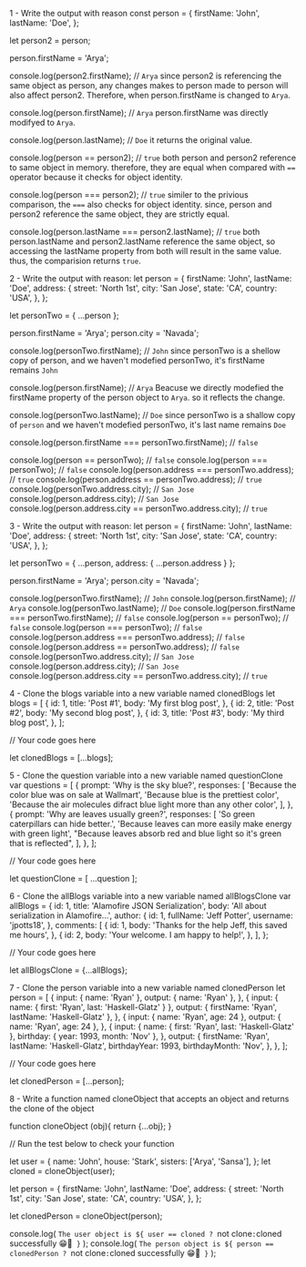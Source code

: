 1 - Write the output with reason
const person = {
firstName: 'John',
lastName: 'Doe',
};

let person2 = person;

person.firstName = 'Arya';

console.log(person2.firstName); // `Arya` since person2 is referencing the same object as person, any changes makes to person made to person will also affect person2. Therefore, when person.firstName is changed to `Arya`.

console.log(person.firstName); // `Arya` person.firstName was directly modifyed to `Arya`.

console.log(person.lastName); // `Doe` it returns the original value.

console.log(person == person2); // `true` both person and person2 reference to same object in memory. therefore, they are equal when compared with `==` operator because it checks for object identity.

console.log(person === person2); // `true` similer to the privious comparison, the `===` also checks for object identity. since, person and person2 reference the same object, they are strictly equal.

console.log(person.lastName === person2.lastName); // `true` both person.lastName and person2.lastName reference the same object, so accessing the lastName property from both will result in the same value. thus, the comparision returns `true`.

2 - Write the output with reason:
let person = {
firstName: 'John',
lastName: 'Doe',
address: {
street: 'North 1st',
city: 'San Jose',
state: 'CA',
country: 'USA',
},
};

let personTwo = { ...person };

person.firstName = 'Arya';
person.city = 'Navada';

console.log(personTwo.firstName); // `John` since personTwo is a shellow copy of person, and we haven't modefied personTwo, it's firstName remains `John`

console.log(person.firstName); // `Arya` Beacuse we directly modefied the firstName property of the person object to `Arya`. so it reflects the change.

console.log(personTwo.lastName); // `Doe` since personTwo is a shallow copy of `person` and we haven't modefied personTwo, it's last name remains `Doe`

console.log(person.firstName === personTwo.firstName); // `false`

console.log(person == personTwo); // `false`
console.log(person === personTwo); // `false`
console.log(person.address === personTwo.address); // `true`
console.log(person.address == personTwo.address); // `true`
console.log(personTwo.address.city); // `San Jose`
console.log(person.address.city); // `San Jose`
console.log(person.address.city == personTwo.address.city); // `true`

3 - Write the output with reason:
let person = {
firstName: 'John',
lastName: 'Doe',
address: {
street: 'North 1st',
city: 'San Jose',
state: 'CA',
country: 'USA',
},
};

let personTwo = { ...person, address: { ...person.address } };

person.firstName = 'Arya';
person.city = 'Navada';

console.log(personTwo.firstName); // `John`
console.log(person.firstName); // `Arya`
console.log(personTwo.lastName); // `Doe`
console.log(person.firstName === personTwo.firstName); // `false`
console.log(person == personTwo); // `false`
console.log(person === personTwo); // `false`
console.log(person.address === personTwo.address); // `false`
console.log(person.address == personTwo.address); // `false`
console.log(personTwo.address.city); // `San Jose`
console.log(person.address.city); // `San Jose`
console.log(person.address.city == personTwo.address.city); // `true`

4 - Clone the blogs variable into a new variable named clonedBlogs
let blogs = [
{
id: 1,
title: 'Post #1',
body: 'My first blog post',
},
{
id: 2,
title: 'Post #2',
body: 'My second blog post',
},
{
id: 3,
title: 'Post #3',
body: 'My third blog post',
},
];

// Your code goes here

let clonedBlogs = [...blogs];

5 - Clone the question variable into a new variable named questionClone
var questions = [
{
prompt: 'Why is the sky blue?',
responses: [
'Because the color blue was on sale at Wallmart',
'Because blue is the prettiest color',
'Because the air molecules difract blue light more than any other color',
],
},
{
prompt: 'Why are leaves usually green?',
responses: [
'So green caterpillars can hide better.',
'Because leaves can more easily make energy with green light',
"Because leaves absorb red and blue light so it's green that is reflected",
],
},
];

// Your code goes here

let questionClone = [ ...question ];

6 - Clone the allBlogs variable into a new variable named allBlogsClone
var allBlogs = {
id: 1,
title: 'Alamofire JSON Serialization',
body: 'All about serialization in Alamofire...',
author: {
id: 1,
fullName: 'Jeff Potter',
username: 'jpotts18',
},
comments: [
{
id: 1,
body: 'Thanks for the help Jeff, this saved me hours',
},
{
id: 2,
body: 'Your welcome. I am happy to help!',
},
],
};

// Your code goes here

let allBlogsClone = {...allBlogs};

7 - Clone the person variable into a new variable named clonedPerson
let person = [
{
input: { name: 'Ryan' },
output: { name: 'Ryan' },
},
{
input: { name: { first: 'Ryan', last: 'Haskell-Glatz' } },
output: { firstName: 'Ryan', lastName: 'Haskell-Glatz' },
},
{
input: { name: 'Ryan', age: 24 },
output: { name: 'Ryan', age: 24 },
},
{
input: {
name: { first: 'Ryan', last: 'Haskell-Glatz' },
birthday: { year: 1993, month: 'Nov' },
},
output: {
firstName: 'Ryan',
lastName: 'Haskell-Glatz',
birthdayYear: 1993,
birthdayMonth: 'Nov',
},
},
];

// Your code goes here

let clonedPerson = [...person];

8 - Write a function named cloneObject that accepts an object and returns the clone of the object

function cloneObject (obj){
  return {...obj};
}

// Run the test below to check your function

let user = {
name: 'John',
house: 'Stark',
sisters: ['Arya', 'Sansa'],
};
let cloned = cloneObject(user);

let person = {
firstName: 'John',
lastName: 'Doe',
address: {
street: 'North 1st',
city: 'San Jose',
state: 'CA',
country: 'USA',
},
};

let clonedPerson = cloneObject(person);

console.log(
`The user object is ${
    user == cloned ? `not clone`:`cloned successfully 😁👑`
  }`
);
console.log(
`The person object is ${
    person == clonedPerson ? `not clone`:`cloned successfully 😁👑`
  }`
);
